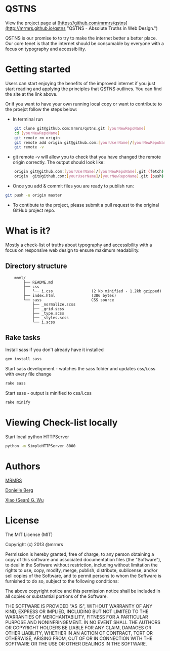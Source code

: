# QSTNS

View the project page at [https://github.com/mrmrs/qstns](http://mrmrs.github.io/qstns "QSTNS - Absolute Truths in Web Design.")

QSTNS is our promise to to try to make the internet better a better place.
Our core tenet is that the internet should be consumable by everyone with
a focus on typography and accessibility.

# Getting started

Users can start enjoying the benefits of the improved internet if you just start reading and applying the principles that QSTNS outlines.  You can find the site at the link above.

Or if you want to have your own running local copy or want to contribute to the
proejct follow the steps below:

* In terminal run
```bash
    git clone git@github.com:mrmrs/qstns.git [yourNewRepoName]
    cd [yourNewRepoName]
    git remote rm origin
    git remote add origin git@github.com:[yourUserName]/[yourNewRepoName].git
    git remote -v
```

* git remote -v will allow you to check that you have changed the remote origin correctly. The output should look like:
```bash
    origin git@github.com:[yourUserName]/[yourNewRepoName].git (fetch)
    origin  git@github.com:[yourUserName]/[yourNewRepoName].git (push)
```

* Once you add & commit files you are ready to publish run:
```bash
git push -u origin master
```

* To contibute to the project, please submit a pull request to the original
  GitHub project repo.

# What is it?

Mostly a check-list of truths about typography and accessibility with a focus on responsive web
design to ensure maximum readability.

## Directory structure
```
    mnml/
        ├── README.md
        ├── css
        │   └── i.css                 (2 kb minified - 1.2kb gzipped)
        ├── index.html                (386 bytes)
        └── sass                      CSS source
            ├── _normalize.scss
            ├── _grid.scss
            ├── _type.scss
            ├── _styles.scss
            └── i.scss
```

## Rake tasks

Install sass if you don't already have it installed
```bash
gem install sass
```

Start sass development - watches the sass folder and updates css/i.css with every file change
```bash
rake sass
```

Start sass - output is minified to css/i.css
```bash
rake minify
```

# Viewing Check-list locally

Start local python HTTPServer
```bash
python -m SimpleHTTPServer 8000
```

# Authors

[MRMRS](http://mrmrs.cc "Adam Morse - Designer Developer")

[Donielle Berg](http://www.donielleberg.com "Donielle Berg - Developer")

[Xiao (Sean) G. Wu](http://xiaogwu.com "Xiao G. Wu - Web Development Engineer")

# License

The MIT License (MIT)

Copyright (c) 2013 @mrmrs

Permission is hereby granted, free of charge, to any person obtaining a copy
of this software and associated documentation files (the "Software"), to deal
in the Software without restriction, including without limitation the rights
to use, copy, modify, merge, publish, distribute, sublicense, and/or sell
copies of the Software, and to permit persons to whom the Software is
furnished to do so, subject to the following conditions:

The above copyright notice and this permission notice shall be included in
all copies or substantial portions of the Software.

THE SOFTWARE IS PROVIDED "AS IS", WITHOUT WARRANTY OF ANY KIND, EXPRESS OR
IMPLIED, INCLUDING BUT NOT LIMITED TO THE WARRANTIES OF MERCHANTABILITY,
FITNESS FOR A PARTICULAR PURPOSE AND NONINFRINGEMENT. IN NO EVENT SHALL THE
AUTHORS OR COPYRIGHT HOLDERS BE LIABLE FOR ANY CLAIM, DAMAGES OR OTHER
LIABILITY, WHETHER IN AN ACTION OF CONTRACT, TORT OR OTHERWISE, ARISING FROM,
OUT OF OR IN CONNECTION WITH THE SOFTWARE OR THE USE OR OTHER DEALINGS IN
THE SOFTWARE.

